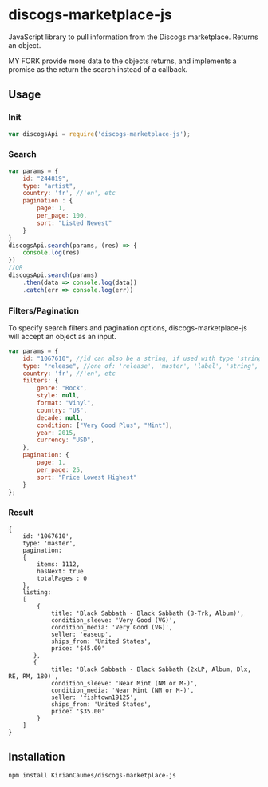 # discogs-marketplace-js

JavaScript library to pull information from the Discogs marketplace.  Returns an object.

MY FORK provide more data to the objects returns, and implements a promise as the return the search instead of a callback.

## Usage

### Init

````javascript
var discogsApi = require('discogs-marketplace-js');
````

### Search

````javascript
var params = {
    id: "244819",
    type: "artist",
    country: 'fr', //'en', etc
    pagination : {
        page: 1,
        per_page: 100,
        sort: "Listed Newest"
    }
}
discogsApi.search(params, (res) => {
    console.log(res)
})
//OR
discogsApi.search(params)
    .then(data => console.log(data))
    .catch(err => console.log(err))
````

### Filters/Pagination

To specify search filters and pagination options, discogs-marketplace-js will accept an object as an input.

````javascript
var params = {
    id: "1067610", //id can also be a string, if used with type 'string'
    type: "release", //one of: 'release', 'master', 'label', 'string', OR 'artist' (with artist ID)
    country: 'fr', //'en', etc
    filters: {
        genre: "Rock",
        style: null,
        format: "Vinyl",
        country: "US",
        decade: null,
        condition: ["Very Good Plus", "Mint"],
        year: 2015,
        currency: "USD",
    },
    pagination: {
        page: 1,
        per_page: 25,
        sort: "Price Lowest Highest"
    }
};
````

### Result

````
{
	id: '1067610',
	type: 'master',
	pagination: 
	{ 
		items: 1112, 
		hasNext: true
		totalPages : 0 
	},
  	listing: 
   	[ 
   		{	
   			title: 'Black Sabbath - Black Sabbath (8-Trk, Album)',
			condition_sleeve: 'Very Good (VG)',
			condition_media: 'Very Good (VG)',
			seller: 'easeup',
			ships_from: 'United States',
			price: '$45.00' 
	   },
	   { 
	   		title: 'Black Sabbath - Black Sabbath (2xLP, Album, Dlx, RE, RM, 180)',
			condition_sleeve: 'Near Mint (NM or M-)',
			condition_media: 'Near Mint (NM or M-)',
			seller: 'fishtown19125',
			ships_from: 'United States',
			price: '$35.00' 
		}
	]
}
````

## Installation

```sh
npm install KirianCaumes/discogs-marketplace-js
```
